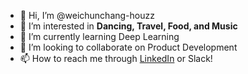 - 👋 Hi, I’m @weichunchang-houzz
- 👀 I’m interested in **Dancing, Travel, Food, and Music**
- 🌱 I’m currently learning Deep Learning
- 💞️ I’m looking to collaborate on Product Development
- 📫 How to reach me through [LinkedIn](https://www.linkedin.com/in/weichunchang/) or Slack!

<!---
weichunchang-houzz/weichunchang-houzz is a ✨ special ✨ repository because its `README.md` (this file) appears on your GitHub profile.
You can click the Preview link to take a look at your changes.
--->
